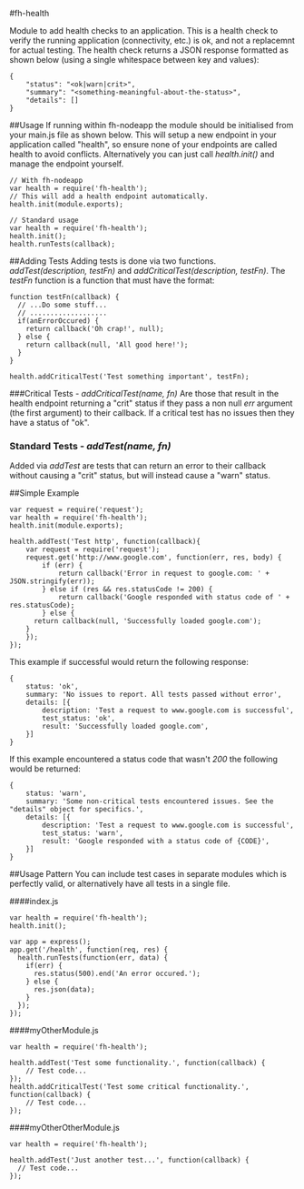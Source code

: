 #fh-health


Module to add health checks to an application. This is a health check to verify the running application (connectivity, etc.) is ok, and not a replacemnt for actual testing. The health check returns a JSON response formatted as shown below (using a single whitespace between key and values):

```
{
    "status": "<ok|warn|crit>",
    "summary": "<something-meaningful-about-the-status>",
    "details": []
}
```


##Usage
If running within fh-nodeapp the module should be initialised from your main.js file as shown below. This will setup a new endpoint in your application called "health", so ensure none of your endpoints are called health to avoid conflicts. Alternatively you can just call *health.init()* and manage the endpoint yourself.

```
// With fh-nodeapp
var health = require('fh-health');
// This will add a health endpoint automatically.
health.init(module.exports);

// Standard usage
var health = require('fh-health');
health.init();
health.runTests(callback);
```

##Adding Tests
Adding tests is done via two functions. *addTest(description, testFn)* and *addCriticalTest(description, testFn)*. The *testFn* function is a function that must have the format:

```
function testFn(callback) {
  // ...Do some stuff...
  // ...................
  if(anErrorOccured) {
    return callback('Oh crap!', null);
  } else {
    return callback(null, 'All good here!');
  }
}

health.addCriticalTest('Test something important', testFn);
```

###Critical Tests - *addCriticalTest(name, fn)*
Are those that result in the health endpoint returning a "crit" status if they pass a non null *err* argument (the first argument) to their callback. If a critical test has no issues then they have a status of "ok".

### Standard Tests - *addTest(name, fn)*
Added via *addTest* are tests that can return an error to their callback without causing a "crit" status, but will instead cause a "warn" status.


##Simple Example

```
var request = require('request');
var health = require('fh-health');
health.init(module.exports);

health.addTest('Test http', function(callback){
	var request = require('request');
	request.get('http://www.google.com', function(err, res, body) {
		if (err) {
			return callback('Error in request to google.com: ' + JSON.stringify(err));
		} else if (res && res.statusCode != 200) {
			return callback('Google responded with status code of ' + res.statusCode);
		} else {
      return callback(null, 'Successfully loaded google.com');
    }
	});
});
```

This example if successful would return the following response:

```
{
    status: 'ok',
    summary: 'No issues to report. All tests passed without error',
    details: [{
        description: 'Test a request to www.google.com is successful',
        test_status: 'ok',
        result: 'Successfully loaded google.com',
    }]
}
```

If this example encountered a status code that wasn't *200* the following would be returned:

```
{
    status: 'warn',
    summary: 'Some non-critical tests encountered issues. See the "details" object for specifics.',
    details: [{
        description: 'Test a request to www.google.com is successful',
        test_status: 'warn',
        result: 'Google responded with a status code of {CODE}',
    }]
}
```


##Usage Pattern
You can include test cases in separate modules which is perfectly valid, or alternatively have all tests in a single file.

####index.js
```
var health = require('fh-health');
health.init();

var app = express();
app.get('/health', function(req, res) {
  health.runTests(function(err, data) {
    if(err) {
      res.status(500).end('An error occured.');
    } else {
      res.json(data);
    }
  });
});
```

####myOtherModule.js
```
var health = require('fh-health');

health.addTest('Test some functionality.', function(callback) {
	// Test code...
});
health.addCriticalTest('Test some critical functionality.', function(callback) {
	// Test code...
});
```

####myOtherOtherModule.js
```
var health = require('fh-health');

health.addTest('Just another test...', function(callback) {
  // Test code...
});
```